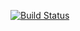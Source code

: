 [![Build Status](https://travis-ci.org/AbhiRoy96/tutoVista.svg?branch=master)](https://travis-ci.org/AbhiRoy96/tutoVista)
